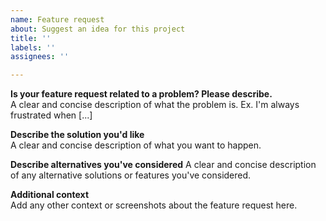 ```yaml
---	
name: Feature request	
about: Suggest an idea for this project	
title: ''	
labels: ''	
assignees: ''	

---	
```


**Is your feature request related to a problem? Please describe.**	
A clear and concise description of what the problem is. Ex. I'm always frustrated when [...]	

**Describe the solution you'd like**	
A clear and concise description of what you want to happen.	

**Describe alternatives you've considered**	
A clear and concise description of any alternative solutions or features you've considered.	

**Additional context**	
Add any other context or screenshots about the feature request here.	
